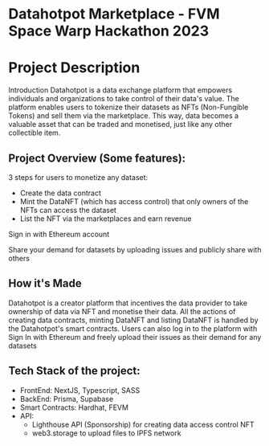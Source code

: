 # Datahotpot Marketplace - FVM Space Warp Hackathon 2023

# Project Description
Introduction Datahotpot is a data exchange platform that empowers individuals and organizations to take control of their data's value. The platform enables users to tokenize their datasets as NFTs (Non-Fungible Tokens) and sell them via the marketplace. This way, data becomes a valuable asset that can be traded and monetised, just like any other collectible item.

## Project Overview (Some features):

3 steps for users to monetize any dataset:
+ Create the data contract
+ Mint the DataNFT (which has access control) that only owners of the NFTs can access the dataset
+ List the NFT via the marketplaces and earn revenue

Sign in with Ethereum account

Share your demand for datasets by uploading issues and publicly share with others

## How it's Made
Datahotpot is a creator platform that incentives the data provider to take ownership of data via NFT and monetise their data. All the actions of creating data contracts, minting DataNFT and listing DataNFT is handled by the Datahotpot's smart contracts. Users can also log in to the platform with Sign In with Ethereum and freely upload their issues as their demand for any datasets

## Tech Stack of the project:

- FrontEnd: NextJS, Typescript, SASS
- BackEnd: Prisma, Supabase
- Smart Contracts: Hardhat, FEVM
- API:
  + Lighthouse API (Sponsorship) for creating data access control NFT
  + web3.storage to upload files to IPFS network
